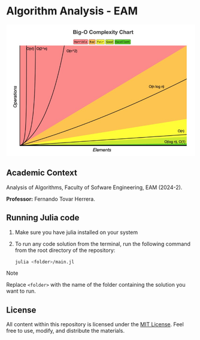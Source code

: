 # Algorithm Analysis - EAM

![Big O Complexity Chart](docs/big-o-complexity-chart.jpeg)

## Academic Context

Analysis of Algorithms, Faculty of Sofware Engineering, EAM (2024-2).

**Professor:** Fernando Tovar Herrera.

## Running Julia code

1. Make sure you have julia installed on your system
2. To run any code solution from the terminal, run the following command from the root directory of the repository:

   ```bash
   julia <folder>/main.jl
   ```

> [!NOTE]
> Replace `<folder>` with the name of the folder containing the solution you want to run.

## License

All content within this repository is licensed under the [MIT License](LICENSE). Feel free to use, modify, and distribute the materials.
